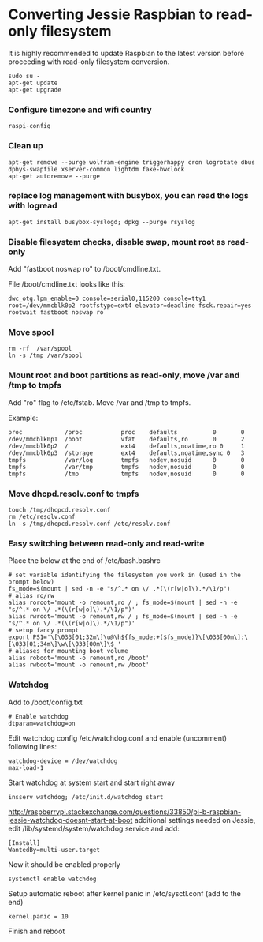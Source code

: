 # Converting Jessie Raspbian to read-only filesystem

It is highly recommended to update Raspbian to the latest version before proceeding with read-only filesystem conversion.

```
sudo su -
apt-get update
apt-get upgrade
```

### Configure timezone and wifi country

```
raspi-config
```

### Clean up

```
apt-get remove --purge wolfram-engine triggerhappy cron logrotate dbus dphys-swapfile xserver-common lightdm fake-hwclock
apt-get autoremove --purge
```

### replace log management with busybox, you can read the logs with logread

```
apt-get install busybox-syslogd; dpkg --purge rsyslog
```


### Disable filesystem checks, disable swap, mount root as read-only

Add "fastboot noswap ro" to /boot/cmdline.txt.

File /boot/cmdline.txt looks like this:

```
dwc_otg.lpm_enable=0 console=serial0,115200 console=tty1 root=/dev/mmcblk0p2 rootfstype=ext4 elevator=deadline fsck.repair=yes rootwait fastboot noswap ro
```

### Move spool

```
rm -rf  /var/spool
ln -s /tmp /var/spool
```

### Mount root and boot partitions as read-only, move /var and /tmp to tmpfs

Add "ro" flag to /etc/fstab. Move /var and /tmp to tmpfs.

Example:

```
proc            /proc           proc    defaults          0       0
/dev/mmcblk0p1  /boot           vfat    defaults,ro       0       2
/dev/mmcblk0p2  /               ext4    defaults,noatime,ro 0     1
/dev/mmcblk0p3  /storage        ext4    defaults,noatime,sync 0   3
tmpfs           /var/log        tmpfs   nodev,nosuid      0       0
tmpfs           /var/tmp        tmpfs   nodev,nosuid      0       0
tmpfs           /tmp            tmpfs   nodev,nosuid      0       0
```

### Move dhcpd.resolv.conf to tmpfs

```
touch /tmp/dhcpcd.resolv.conf
rm /etc/resolv.conf
ln -s /tmp/dhcpcd.resolv.conf /etc/resolv.conf
```

### Easy switching between read-only and read-write

Place the below at the end of /etc/bash.bashrc

```
# set variable identifying the filesystem you work in (used in the prompt below)
fs_mode=$(mount | sed -n -e "s/^.* on \/ .*(\(r[w|o]\).*/\1/p")
# alias ro/rw
alias roroot='mount -o remount,ro / ; fs_mode=$(mount | sed -n -e "s/^.* on \/ .*(\(r[w|o]\).*/\1/p")'
alias rwroot='mount -o remount,rw / ; fs_mode=$(mount | sed -n -e "s/^.* on \/ .*(\(r[w|o]\).*/\1/p")'
# setup fancy prompt
export PS1='\[\033[01;32m\]\u@\h${fs_mode:+($fs_mode)}\[\033[00m\]:\[\033[01;34m\]\w\[\033[00m\]\$ '
# aliases for mounting boot volume
alias roboot='mount -o remount,ro /boot'
alias rwboot='mount -o remount,rw /boot'
```

### Watchdog

Add to /boot/config.txt

```
# Enable watchdog
dtparam=watchdog=on
```



Edit watchdog config /etc/watchdog.conf and enable (uncomment) following lines:

```
watchdog-device = /dev/watchdog
max-load-1
```




Start watchdog at system start and start right away

```
insserv watchdog; /etc/init.d/watchdog start
```




http://raspberrypi.stackexchange.com/questions/33850/pi-b-raspbian-jessie-watchdog-doesnt-start-at-boot additional settings needed on Jessie, edit /lib/systemd/system/watchdog.service and add:

```
[Install]
WantedBy=multi-user.target
```




Now it should be enabled properly

```
systemctl enable watchdog
```



Setup automatic reboot after kernel panic in /etc/sysctl.conf (add to the end)

```
kernel.panic = 10
```



Finish and reboot


